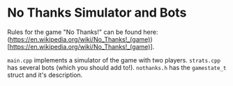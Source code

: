 # No Thanks Simulator and Bots

Rules for the game "No Thanks!" can be found here: (https://en.wikipedia.org/wiki/No_Thanks!_(game))[https://en.wikipedia.org/wiki/No_Thanks!_(game)].

`main.cpp` implements a simulator of the game with two players.
`strats.cpp` has several bots (which you should add to!).
`nothanks.h` has the `gamestate_t` struct and it's description.